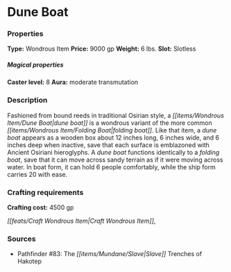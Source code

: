 ﻿---
Title: "Dune Boat"
Type: "Wondrous Item"
Price: "9000 gp"
Weight: "6 lbs."
Slot: "Slotless"
Caster level: "8"
Aura: "moderate transmutation"
Description: |
  "Fashioned from bound reeds in traditional Osirian style, a _dune boat_ is a wondrous variant of the more common _folding boat_. Like that item, a _dune boat_ appears as a wooden box about 12 inches long, 6 inches wide, and 6 inches deep when inactive, save that each surface is emblazoned with Ancient Osiriani hieroglyphs. A _dune boat_ functions identically to a _folding boat_, save that it can move across sandy terrain as if it were moving across water. In boat form, it can hold 6 people comfortably, while the ship form carries 20 with ease."
Crafting cost: "4500 gp"
Sources: "['Pathfinder #83: The Slave Trenches of Hakotep']"
---

# Dune Boat

### Properties

**Type:** Wondrous Item **Price:** 9000 gp **Weight:** 6 lbs. **Slot:** Slotless

##### Magical properties

**Caster level:** 8 **Aura:** moderate transmutation

### Description

Fashioned from bound reeds in traditional Osirian style, a _[[items/Wondrous Item/Dune Boat|dune boat]]_ is a wondrous variant of the more common _[[items/Wondrous Item/Folding Boat|folding boat]]_. Like that item, a _dune boat_ appears as a wooden box about 12 inches long, 6 inches wide, and 6 inches deep when inactive, save that each surface is emblazoned with Ancient Osiriani hieroglyphs. A _dune boat_ functions identically to a _folding boat_, save that it can move across sandy terrain as if it were moving across water. In boat form, it can hold 6 people comfortably, while the ship form carries 20 with ease.

### Crafting requirements

**Crafting cost:** 4500 gp

_[[feats/Craft Wondrous Item|Craft Wondrous Item]]_,

### Sources

* Pathfinder #83: The _[[items/Mundane/Slave|Slave]]_ Trenches of Hakotep